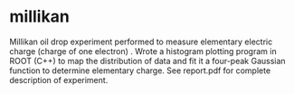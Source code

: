 # millikan
Millikan oil drop experiment performed to measure elementary electric charge (charge of one electron) . Wrote a histogram plotting program in ROOT (C++) to map the distribution of data and fit it a four-peak Gaussian function to determine elementary charge. See report.pdf for complete description of experiment. 
